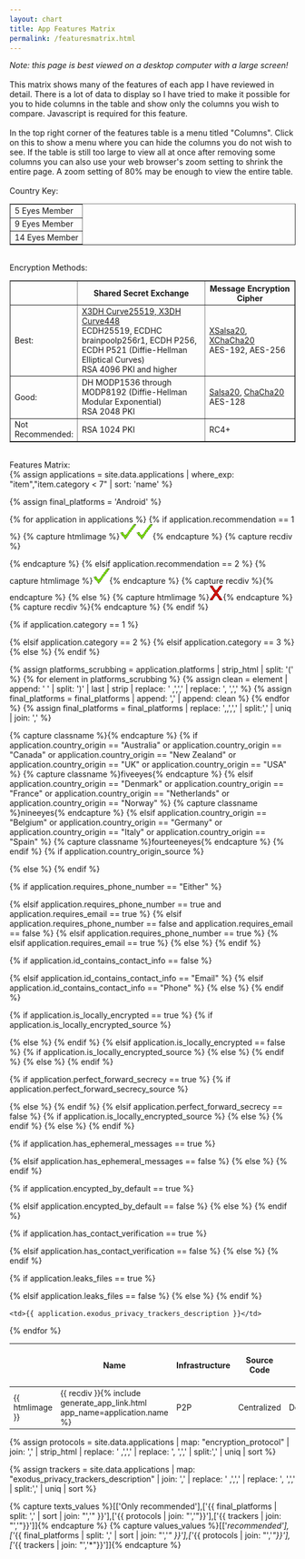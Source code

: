```yaml
---
layout: chart
title: App Features Matrix
permalink: /featuresmatrix.html
---
```

<em>Note: this page is best viewed on a desktop computer with a large screen!</em><br>
<br>
This matrix shows many of the features of each app I have reviewed in detail.  There is a lot of data to display so I have tried to make it possible for you to hide columns in the table and show only the columns you wish to compare.  Javascript is required for this feature.<br>
<br>
In the top right corner of the features table is a menu titled "Columns".  Click on this to show a menu where you can hide the columns you do not wish to see.  If the table is still too large to view all at once after removing some columns you can also use your web browser's zoom setting to shrink the entire page.  A zoom setting of 80% may be enough to view the entire table.<br>
<br>
Country Key:<br>
<table border="1" cellpadding="5" style="border-collapse: collapse;">
	<tr><td class="fiveeyes">5 Eyes Member</td></tr>
	<tr><td class="nineeyes">9 Eyes Member</td></tr>
	<tr><td class="fourteeneyes">14 Eyes Member</td></tr>
</table>

<br>
Encryption Methods:
<table border="1" cellpadding="3" style="border-collapse: collapse;">
<tr><th></th><th>Shared Secret Exchange</th><th>Message Encryption Cipher</th></tr>
<tr>
<td style="width:15%">Best:</td>
<td style="width:50%">
<a href="https://www.signal.org/docs/specifications/x3dh/">X3DH Curve25519, X3DH Curve448</a><br>
ECDH25519, ECDHC brainpoolp256r1, ECDH P256, ECDH P521 (Diffie-Hellman Elliptical Curves)<br>
RSA 4096 PKI and higher
</td>
<td style="width:35%">
<a href="https://download.libsodium.org/doc/advanced/stream_ciphers/xsalsa20">XSalsa20</a>, <a href="https://download.libsodium.org/doc/advanced/stream_ciphers/xchacha20">XChaCha20</a><br>
AES-192, AES-256
</td>
</tr>

<tr>
<td>Good:</td>
<td>
DH MODP1536 through MODP8192 (Diffie-Hellman Modular Exponential)<br>
RSA 2048 PKI
</td>
<td>
<a href="https://download.libsodium.org/doc/advanced/stream_ciphers/salsa20">Salsa20</a>, <a href="https://download.libsodium.org/doc/advanced/stream_ciphers/chacha20">ChaCha20</a><br>
AES-128
</td>
</tr>

<tr>
<td>Not Recommended:</td>
<td>
RSA 1024 PKI
</td>
<td>RC4+</td>
</tr>
</table>

<br>
Features Matrix:
<br>
{% assign applications = site.data.applications | where_exp: "item","item.category < 7" | sort: 'name' %}
<table id="featurestable" style="border-collapse: collapse;">
<thead><tr>
<th>&nbsp;&nbsp;&nbsp;</th>
<th>Name</th>
<th>Infrastructure</th>
<th>Source Code</th>
<th width="15%">Platforms</th>
<th>Encryption Protocol</th>
<th>Shared Secret Exchange</th>
<th>Message Encryption Cipher</th>
<th>Country of Origin</th>
<th>Requires Phone# or Email</th>
<th>ID contains personal info</th>
<th>Locally Encrypted Data</th>
<th>Uses Perfect Forward Secrecy</th>
<th>Ephemeral Messages</th>
<th>Foolproof (All Messages Encrypted)</th>
<th>Has Contact Verification</th>
<th>Leaks Files</th>
<th>Android Trackers</th>
<th>Business Model</th>
</tr></thead>
<tbody>

{% assign final_platforms = 'Android' %}

{% for application in applications %}
{% if application.recommendation == 1 %}
  {% capture htmlimage %}<img  src="images/checkmark.gif"><img src="images/checkmark.gif">{% endcapture %}
  {% capture recdiv %}<div style="display:none;">recommended</div>{% endcapture %}
{% elsif application.recommendation == 2 %}
  {% capture htmlimage %}<img src="images/checkmark.gif">{% endcapture %}
  {% capture recdiv %}<div style="display:none;">recommended</div>{% endcapture %}
{% else %}
  {% capture htmlimage %}<img src="images/x.gif">{% endcapture %}
  {% capture recdiv %}{% endcapture %}
{% endif %}
<tr>
	<td>{{ htmlimage }}</td>
	<td>{{ recdiv }}{% include generate_app_link.html app_name=application.name %}</td>

{% if application.category == 1 %}
	<td>P2P</td>
{% elsif application.category == 2 %}
	<td>Centralized</td>
{% elsif application.category == 3 %}
	<td>Decentralized</td>
{% else %}
	<td>?</td>
{% endif %}

<td>{{ application.source_type }}</td>

<td>{{ application.platforms }}</td>
{% assign platforms_scrubbing = application.platforms | strip_html | split: '(' %}
{% for element in platforms_scrubbing %}
  {% assign clean = element | append: ' ' | split: ')' | last | strip | replace: ' ,',',' | replace: ', ',',' %}
  {% assign final_platforms = final_platforms | append: ',' | append: clean %}
{% endfor %}
{% assign final_platforms = final_platforms | replace: ',,',',' | split:',' | uniq | join: ',' %}

<td>{{ application.encryption_protocol }}</td>

<td>{{ application.shared_secret_exchange }}</td>

<td>{{ application.message_encryption_cipher }}</td>

{% capture classname %}{% endcapture %}
{% if application.country_origin == "Australia"
	or application.country_origin == "Canada"
	or application.country_origin == "New Zealand"
	or application.country_origin == "UK"
	or application.country_origin == "USA" %}
	{% capture classname %}fiveeyes{% endcapture %}
{% elsif application.country_origin == "Denmark"
	or application.country_origin == "France"
	or application.country_origin == "Netherlands"
	or application.country_origin == "Norway" %}
	{% capture classname %}nineeyes{% endcapture %}
{% elsif application.country_origin == "Belgium"
	or application.country_origin == "Germany"
	or application.country_origin == "Italy"
	or application.country_origin == "Spain" %}
	{% capture classname %}fourteeneyes{% endcapture %}
{% endif %}
{% if application.country_origin_source %}
  <td class="{{ classname }}"><a href="{{ application.country_origin_source }}">{{ application.country_origin }}</a></td>
{% else %}
	<td class="{{ classname }}">{{ application.country_origin }}</td>
{% endif %}

{% if application.requires_phone_number == "Either" %}
	<td class="red">Phone or Email</td>
{% elsif application.requires_phone_number == true and application.requires_email == true %}
	<td class="red">Phone and Email</td>
{% elsif application.requires_phone_number == false and application.requires_email == false %}
	<td class="green">No</td>
{% elsif application.requires_phone_number == true %}
	<td class="red">Phone</td>
{% elsif application.requires_email == true %}
	<td class="red">Email</td>
{% else %}
	<td>{{ application.requires_phone_number }}</td>
{% endif %}

{% if application.id_contains_contact_info == false %}
	<td class="green">No</td>
{% elsif application.id_contains_contact_info == "Email" %}
	<td class="red">Email</td>
{% elsif application.id_contains_contact_info == "Phone" %}
	<td class="red">Phone</td>
{% else %}
	<td>{{ application.id_contains_contact_info }}</td>
{% endif %}

{% if application.is_locally_encrypted == true %}
  {% if application.is_locally_encrypted_source %}
	<td class="green"><a href="{{ application.is_locally_encrypted_source }}">Yes</a></td>
	{% else %}
	<td class="green">Yes</td>
	{% endif %}
{% elsif application.is_locally_encrypted == false %}
  {% if application.is_locally_encrypted_source %}
	<td class="red"><a href="{{ application.is_locally_encrypted_source }}">No</a></td>
	{% else %}
	<td class="red">No</td>
	{% endif %}
{% else %}
	<td>{{ application.is_locally_encrypted }}</td>
{% endif %}

{% if application.perfect_forward_secrecy == true %}
  {% if application.perfect_forward_secrecy_source %}
	<td class="green"><a href="{{ application.perfect_forward_secrecy_source }}">Yes</a></td>
	{% else %}
	<td class="green">Yes</td>
	{% endif %}
{% elsif application.perfect_forward_secrecy == false %}
  {% if application.is_locally_encrypted_source %}
	<td class="red"><a href="{{ application.perfect_forward_secrecy_source }}">No</a></td>
	{% else %}
	<td class="red">No</td>
	{% endif %}
{% else %}
	<td>{{ application.perfect_forward_secrecy }}</td>
{% endif %}

{% if application.has_ephemeral_messages == true %}
	<td class="green">Yes</td>
{% elsif application.has_ephemeral_messages == false %}
	<td class="red">No</td>
{% else %}
	<td>{{ application.has_ephemeral_messages }}</td>
{% endif %}

{% if application.encypted_by_default == true %}
	<td class="green">Yes</td>
{% elsif application.encypted_by_default == false %}
	<td class="red">No</td>
{% else %}
	<td>{{ application.encypted_by_default }}</td>
{% endif %}

{% if application.has_contact_verification == true %}
	<td class="green">Yes</td>
{% elsif application.has_contact_verification == false %}
	<td class="red">No</td>
{% else %}
	<td>{{ application.has_contact_verification }}</td>
{% endif %}

{% if application.leaks_files == true %}
	<td class="red">Yes</td>
{% elsif application.leaks_files == false %}
	<td class="green">No</td>
{% else %}
	<td class="red">{{ application.leaks_files }}</td>
{% endif %}


	<td>{{ application.exodus_privacy_trackers_description }}</td>

  <td>{{ application.business_model }}</td>
</tr>
{% endfor %}
</tbody>
</table>

{% assign protocols = site.data.applications | map: "encryption_protocol" | join: ',' | strip_html | replace: ' ,',',' | replace: ', ',',' | split:',' | uniq | sort %}

{% assign trackers = site.data.applications | map: "exodus_privacy_trackers_description" | join: ',' | replace: ' ,',',' | replace: ', ',',' | split:',' | uniq | sort %}

{% capture texts_values %}[['Only recommended'],['{{ final_platforms | split: ',' | sort | join: "','" }}'],['{{ protocols | join: "','"}}'],['{{ trackers | join: "','"}}']]{% endcapture %}
{% capture values_values %}[['*recommended'],['*{{ final_platforms | split: ',' | sort | join: "','*" }}'],['*{{ protocols | join: "','*"}}'],['*{{ trackers | join: "','*"}}']]{% endcapture %}

<script language="javascript" type="text/javascript"> 
    // http://tablefilter.free.fr 
    var tableFilters = {
      remember_grid_values: true,
      status_bar: true,
      display_all_text: "Show all",
      rows_counter: true,
      mark_active_columns: true,
      btn_reset: true,
      col_0: "none",
      col_1: "select",
      col_2: "checklist",
      col_3: "checklist",
      col_4: "select",
      col_5: "select",
      col_6: "checklist",
      col_7: "checklist",
      col_8: "checklist",
      col_9: "checklist",
      col_10: "checklist",
      col_11: "checklist",
      col_12: "checklist",
      col_13: "checklist",
      col_14: "checklist",
      col_15: "checklist",
      col_16: "checklist",
      col_17: "select",
      custom_slc_options: {
        cols:[1,4,5,17],
        texts: {{ texts_values }},
        values: {{ values_values }},
        sorts: [false,false,false,false]
      },
      help_instructions_html: "Use the filters above each column to filter and limit table data.<hr/>",
      
      /*** Extensions manager ***/
			btn_showHide_cols_text: 'Columns&#9660;',
			showHide_cols_text: 'Hide: ',
			extensions: {
				/*** Columns Visibility Manager extension load ***/
				name:['ColsVisibility'],
				src:['TableFilter/TFExt_ColsVisibility.js'],
				description:['Columns visibility manager'],
				initialize:[function(o){o.SetColsVisibility();}]
			}
    }  
    var tf01 = setFilterGrid("featurestable",1,tableFilters);  
</script>


